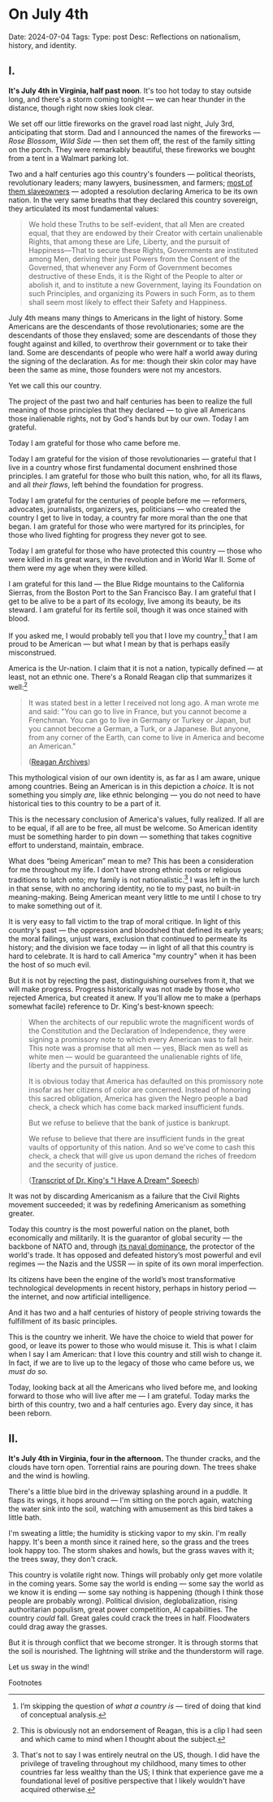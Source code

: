# On July 4th
Date: 2024-07-04
Tags:
Type: post
Desc: Reflections on nationalism, history, and identity.

## I.

**It's July 4th in Virginia, half past noon**. It's too hot today to stay outside long, and there's a storm coming tonight — we can hear thunder in the distance, though right now skies look clear.

We set off our little fireworks on the gravel road last night, July 3rd, anticipating that storm. Dad and I announced the names of the fireworks — *Rose Blossom*, *Wild Side* — then set them off, the rest of the family sitting on the porch. They were remarkably beautiful, these fireworks we bought from a tent in a Walmart parking lot.

Two and a half centuries ago this country's founders — political theorists, revolutionary leaders; many lawyers, businessmen, and farmers; [most of them slaveowners](https://en.wikipedia.org/wiki/Founding_Fathers_of_the_United_States#Slavery) — adopted a resolution declaring America to be its own nation. In the very same breaths that they declared this country sovereign, they articulated its most fundamental values:

> We hold these Truths to be self-evident, that all Men are created equal, that they are endowed by their Creator with certain unalienable Rights, that among these are Life, Liberty, and the pursuit of Happiness—That to secure these Rights, Governments are instituted among Men, deriving their just Powers from the Consent of the Governed, that whenever any Form of Government becomes destructive of these Ends, it is the Right of the People to alter or abolish it, and to institute a new Government, laying its Foundation on such Principles, and organizing its Powers in such Form, as to them shall seem most likely to effect their Safety and Happiness.


July 4th means many things to Americans in the light of history. Some Americans are the descendants of those revolutionaries; some are the descendants of those they enslaved; some are descendants of those they fought against and killed, to overthrow their government or to take their land. Some are descendants of people who were half a world away during the signing of the declaration. As for me: though their skin color may have been the same as mine, those founders were not my ancestors. 

Yet we call this our country. 

The project of the past two and half centuries has been to realize the full meaning of those principles that they declared — to give all Americans those inalienable rights, not by God's hands but by our own. Today I am grateful. 

Today I am grateful for those who came before me.

Today I am grateful for the vision of those revolutionaries — grateful that I live in a country whose first fundamental document enshrined those principles. I am grateful for those who built this nation, who, for all its flaws, and all *their flaws*, left behind the foundation for progress. 

Today I am grateful for the centuries of people before me — reformers, advocates, journalists, organizers, yes, politicians — who created the country I get to live in today, a country far more moral than the one that began. I am grateful for those who were martyred for its principles, for those who lived fighting for progress they never got to see.

Today I am grateful for those who have protected this country — those who were killed in its great wars, in the revolution and in World War II. Some of them were my age when they were killed.

I am grateful for this land — the Blue Ridge mountains to the California Sierras, from the Boston Port to the San Francisco Bay. I am grateful that I get to be alive to be a part of its ecology, live among its beauty, be its steward. I am grateful for its fertile soil, though it was once stained with blood.

If you asked me, I would probably tell you that I love my country,[^1] that I am proud to be American — but what I mean by that is perhaps easily misconstrued.

America is the Ur-nation. I claim that it is not a nation, typically defined — at least, not an ethnic one. There's a Ronald Reagan clip that summarizes it well:[^2]

> It was stated best in a letter I received not long ago. A man wrote me and said: "You can go to live in France, but you cannot become a Frenchman. You can go to live in Germany or Turkey or Japan, but you cannot become a German, a Turk, or a Japanese. But anyone, from any corner of the Earth, can come to live in America and become an American."
> 
> ([Reagan Archives](https://youtu.be/g8JSeXgcZHA?si=kOAotnQum4mlCiHE&t=236))

This mythological vision of our own identity is, as far as I am aware, unique among countries. Being an American is in this depiction a *choice.* It is not something you simply *are,* like ethnic belonging — you do not need to have historical ties to this country to be a part of it. 

This is the necessary conclusion of America's values, fully realized. If all are to be equal, if all are to be free, all must be welcome. So American identity must be something harder to pin down — something that takes  cognitive effort to understand, maintain, embrace.

What does “being American” mean to me? This has been a consideration for me throughout my life. I don't have strong ethnic roots or religious traditions to latch onto; my family is not nationalistic.[^3] I was left in the lurch in that sense, with no anchoring identity, no tie to my past, no built-in meaning-making. Being American meant very little to me until I chose to try to make something out of it.

It is very easy to fall victim to the trap of moral critique. In light of this country's past — the oppression and bloodshed that defined its early years; the moral failings, unjust wars, exclusion that continued to permeate its history; and the division we face today — in light of all that this country is hard to celebrate. It is hard to call America "my country" when it has been the host of so much evil.
 
But it is not by rejecting the past, distinguishing ourselves from it, that we will make progress. Progress historically was not made by those who rejected America, but created it anew. If you'll allow me to make a (perhaps somewhat facile) reference to Dr. King's best-known speech: 

> When the architects of our republic wrote the magnificent words of the Constitution and the Declaration of Independence, they were signing a promissory note to which every American was to fall heir. This note was a promise that all men — yes, Black men as well as white men — would be guaranteed the unalienable rights of life, liberty and the pursuit of happiness.
> 
> It is obvious today that America has defaulted on this promissory note insofar as her citizens of color are concerned. Instead of honoring this sacred obligation, America has given the Negro people a bad check, a check which has come back marked insufficient funds.
> 
> But we refuse to believe that the bank of justice is bankrupt.
> 
> We refuse to believe that there are insufficient funds in the great vaults of opportunity of this nation. And so we've come to cash this check, a check that will give us upon demand the riches of freedom and the security of justice.
> 
> ([Transcript of Dr. King's "I Have A Dream" Speech](https://www.npr.org/2010/01/18/122701268/i-have-a-dream-speech-in-its-entirety))

It was not by discarding Americanism as a failure that the Civil Rights movement succeeded; it was by redefining Americanism as something greater. 

Today this country is the most powerful nation on the planet, both economically and militarily. It is the guarantor of global security — the backbone of NATO and, through [its naval dominance](https://www.cfr.org/backgrounder/sea-power-us-navy-and-foreign-policy), the protector of the world's trade. It has opposed and defeated history’s most powerful and evil regimes — the Nazis and the USSR — in spite of its own moral imperfection.

Its citizens have been the engine of the world’s most transformative technological developments in recent history, perhaps in history period — the internet, and now artificial intelligence.

And it has two and a half centuries of history of people striving towards the fulfillment of its basic principles.

This is the country we inherit. We have the choice to wield that power for good, or leave its power to those who would misuse it. This is what I claim when I say I am American: that I love this country and still wish to change it. In fact, if we are to live up to the legacy of those who came before us, we *must do so.*

Today, looking back at all the Americans who lived before me, and looking forward to those who will live after me — I am grateful. Today marks the birth of this country, two and a half centuries ago. Every day since, it has been reborn. 

## II. 

**It's July 4th in Virginia, four in the afternoon.** The thunder cracks, and the clouds have torn open. Torrential rains are pouring down. The trees shake and the wind is howling.

There's a little blue bird in the driveway splashing around in a puddle. It flaps its wings, it hops around — I'm sitting on the porch again, watching the water sink into the soil, watching with amusement as this bird takes a little bath. 

I'm sweating a little; the humidity is sticking vapor to my skin. I'm really happy. It's been a month since it rained here, so the grass and the trees look happy too. The storm shakes and howls, but the grass waves with it; the trees sway, they don't crack.

This country is volatile right now. Things will probably only get more volatile in the coming years. Some say the world is ending — some say the world as we know it is ending — some say nothing is happening (though I think those people are probably wrong). Political division, deglobalization, rising authoritarian populism, great power competition, AI capabilities. The country *could* fall. Great gales could crack the trees in half. Floodwaters could drag away the grasses. 

But it is through conflict that we become stronger. It is through storms that the soil is nourished. The lightning will strike and the thunderstorm will rage.

Let us sway in the wind!



<p class="footnote-header">Footnotes</p>

[^1]: I’m skipping the question of *what a country is* — tired of doing that kind of conceptual analysis.

[^2]: This is obviously not an endorsement of Reagan, this is a clip I had seen and which came to mind when I thought about the subject.

[^3]: That's not to say I was entirely neutral on the US, though. I did have the privilege of traveling throughout my childhood, many times to other countries far less wealthy than the US; I think that experience gave me a foundational level of positive perspective that I likely wouldn't have acquired otherwise.